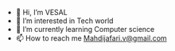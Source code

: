 - 👋 Hi, I’m VESAL
- 👀 I’m interested in Tech world
- 🌱 I’m currently learning Computer science 
- 📫 How to reach me Mahdijafari.v@gmail.com

<!---
ivesal1/ivesal1 is a ✨ special ✨ repository because its `README.md` (this file) appears on your GitHub profile.
You can click the Preview link to take a look at your changes.
--->
